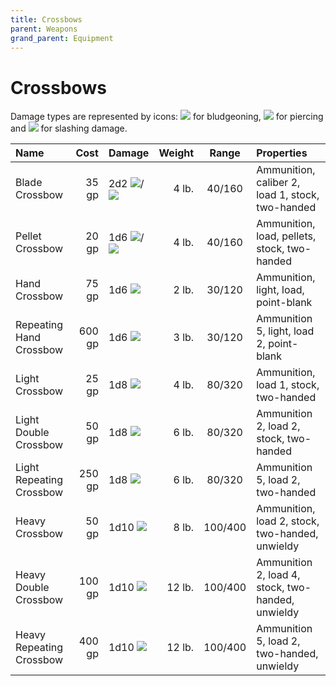 ```yaml
---
title: Crossbows
parent: Weapons
grand_parent: Equipment
---
```


# Crossbows
Damage types are represented by icons: <img src="https://img.icons8.com/ios-glyphs/12/FFFFFF/thor-hammer.png"> for bludgeoning, <img src="https://img.icons8.com/ios/12/FFFFFF/archer-filled.png"> for piercing and <img src="https://img.icons8.com/ios/12/FFFFFF/sword-filled.png"> for slashing damage.

| Name | Cost | Damage | Weight | Range | Properties |
|:-----|-----:|:-------|-------:|:-----:|:-----------|
| Blade Crossbow | 35 gp | 2d2 <img src="https://img.icons8.com/ios/12/FFFFFF/archer-filled.png">/<img src="https://img.icons8.com/ios/12/FFFFFF/sword-filled.png"> | 4 lb. | 40/160 | Ammunition, caliber 2, load 1, stock, two-handed |
| Pellet Crossbow | 20 gp | 1d6 <img src="https://img.icons8.com/ios-glyphs/12/FFFFFF/thor-hammer.png">/<img src="https://img.icons8.com/ios/12/FFFFFF/archer-filled.png"> | 4 lb. | 40/160 | Ammunition, load, pellets, stock, two-handed |
| Hand Crossbow | 75 gp | 1d6 <img src="https://img.icons8.com/ios/12/FFFFFF/archer-filled.png"> | 2 lb. | 30/120 | Ammunition, light, load, point-blank |
| Repeating Hand Crossbow | 600 gp | 1d6 <img src="https://img.icons8.com/ios/12/FFFFFF/archer-filled.png"> | 3 lb. | 30/120 | Ammunition 5, light, load 2, point-blank |
| Light Crossbow | 25 gp | 1d8 <img src="https://img.icons8.com/ios/12/FFFFFF/archer-filled.png"> | 4 lb. | 80/320 | Ammunition, load 1, stock, two-handed |
| Light Double Crossbow | 50 gp | 1d8 <img src="https://img.icons8.com/ios/12/FFFFFF/archer-filled.png"> | 6 lb. | 80/320 | Ammunition 2, load 2, stock, two-handed |
| Light Repeating Crossbow | 250 gp| 1d8 <img src="https://img.icons8.com/ios/12/FFFFFF/archer-filled.png"> | 6 lb. | 80/320 | Ammunition 5, load 2, two-handed |
| Heavy Crossbow | 50 gp | 1d10 <img src="https://img.icons8.com/ios/12/FFFFFF/archer-filled.png"> | 8 lb. | 100/400 | Ammunition, load 2, stock, two-handed, unwieldy |
| Heavy Double Crossbow | 100 gp | 1d10 <img src="https://img.icons8.com/ios/12/FFFFFF/archer-filled.png"> | 12 lb. | 100/400 | Ammunition 2, load 4, stock, two-handed, unwieldy |
| Heavy Repeating Crossbow | 400 gp | 1d10 <img src="https://img.icons8.com/ios/12/FFFFFF/archer-filled.png"> | 12 lb. | 100/400 | Ammunition 5, load 2, two-handed, unwieldy |
